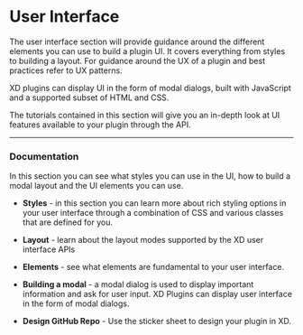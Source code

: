 # User Interface

The user interface section will provide guidance around the different elements you can use to build a plugin UI. It covers everything from styles to building a layout. For guidance around the UX of a plugin and best practices refer to UX patterns.

XD plugins can display UI in the form of modal dialogs, built with JavaScript and a supported subset of HTML and CSS.

The tutorials contained in this section will give you an in-depth look at UI features available to your plugin through the API.

----------
### Documentation

In this section you can see what styles you can use in the UI, how to build a modal layout and the UI elements you can use.

- **Styles** - in this section you can learn more about rich styling options in your user interface through a combination of CSS and various classes that are defined for you.

- **Layout** - learn about the layout modes supported by the XD user interface APIs

- **Elements** - see what elements are fundamental to your user interface.

- **Building a modal** - a modal dialog is used to display important information and ask for user input. XD Plugins can display user interface in the form of modal dialogs.

- **Design GitHub Repo** - Use the sticker sheet to design your plugin in XD.

